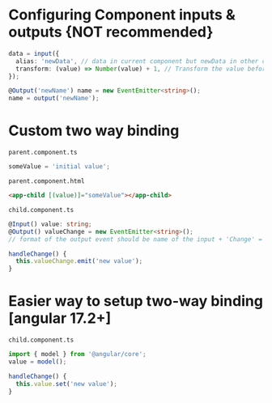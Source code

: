 # Configuring Component inputs & outputs {NOT recommended}
```typescript
data = input({
  alias: 'newData', // data in current component but newData in other components. <NOT recommended to use>
  transform: (value) => Number(value) + 1, // Transform the value before emitting.
});
```

```typescript
@Output('newName') name = new EventEmitter<string>();
name = output('newName');
```




# Custom two way binding

`parent.component.ts`
```typescript
someValue = 'initial value';
```

`parent.component.html`
```html
<app-child [(value)]="someValue"></app-child>
```

`child.component.ts`
```typescript
@Input() value: string;
@Output() valueChange = new EventEmitter<string>();
// format of the output event should be name of the input + 'Change' = valueChange

handleChange() {
  this.valueChange.emit('new value');
}
```

# Easier  way to setup two-way binding [angular 17.2+]

`child.component.ts`
```typescript
import { model } from '@angular/core';
value = model();

handleChange() {
  this.value.set('new value');
}
```